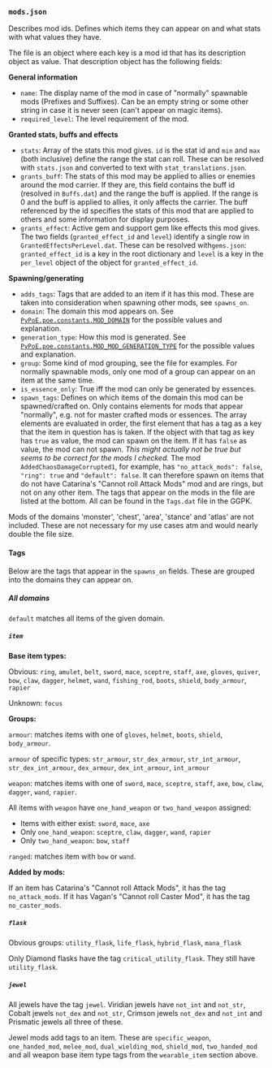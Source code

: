 ### `mods.json`

Describes mod ids. Defines which items they can appear on and what stats with what
values they have.

The file is an object where each key is a mod id that has its description object
as value. That description object has the following fields:

**General information**

- `name`: The display name of the mod in case of "normally" spawnable mods (Prefixes
  and Suffixes).
  Can be an empty string or some other string in case it is never seen (can't appear
  on magic items).
- `required_level`: The level requirement of the mod.
  
**Granted stats, buffs and effects**
  
- `stats`: Array of the stats this mod gives. `id` is the stat id and `min` and `max`
  (both inclusive) define the range the stat can roll. These can be resolved with
  `stats.json` and converted to text with `stat_translations.json`.
- `grants_buff`: The stats of this mod may be applied to allies or enemies around the mod
  carrier. If they are, this field contains the buff id (resolved in `Buffs.dat`)
  and the range the buff is applied. If the range is 0 and the buff is applied to
  allies, it only affects the carrier. The buff referenced by the id specifies
  the stats of this mod that are applied to others and some information for
  display purposes.
- `grants_effect`: Active gem and support gem like effects this mod gives.
  The two fields (`granted_effect_id` and `level`) identify a single row in
  `GrantedEffectsPerLevel.dat`. These can be resolved with`gems.json`:
  `granted_effect_id` is a key in the root dictionary and `level` is a key in the 
  `per_level` object of the object for `granted_effect_id`.

**Spawning/generating**

- `adds_tags`: Tags that are added to an item if it has this mod. These are taken into
  consideration when spawning other mods, see `spawns_on`.
- `domain`: The domain this mod appears on. See 
  [`PyPoE.poe.constants.MOD_DOMAIN`](http://omegak2.net/poe/PyPoE/_autosummary/PyPoE.poe.constants.html#PyPoE.poe.constants.MOD_DOMAIN)
  for the possible values and explanation.
- `generation_type`: How this mod is generated. See
  [`PyPoE.poe.constants.MOD_MOD_GENERATION_TYPE`](http://omegak2.net/poe/PyPoE/_autosummary/PyPoE.poe.constants.html#PyPoE.poe.constants.MOD_GENERATION_TYPE)
  for the possible values and explanation.
- `group`: Some kind of mod grouping, see the file for examples. For normally spawnable
  mods, only one mod of a group can appear on an item at the same time.
- `is_essence_only`: True iff the mod can only be generated by essences.
- `spawn_tags`: Defines on which items of the domain this mod can be spawned/crafted
  on. Only contains elements for mods that appear "normally", e.g. not for
  master crafted mods or essences. The array elements are evaluated in order,
  the first element that has a tag as a key that the item in question has is taken.
  If the object with that tag as key has `true` as value, the mod can spawn on the
  item. If it has `false` as value, the mod can not spawn. *This might actually
  not be true but seems to be correct for the mods I checked.* The mod
  `AddedChaosDamageCorrupted1`, for example, has `"no_attack_mods": false`,
  `"ring": true` and `"default": false`. It can therefore spawn on items that do
  not have Catarina's "Cannot roll Attack Mods" mod and are rings, but not on
  any other item. The tags that appear on the mods in the file are listed at the bottom.
  All can be found in the `Tags.dat` file in the GGPK.

Mods of the domains 'monster', 'chest', 'area', 'stance' and 'atlas' are
not included. These are not necessary for my use cases atm and would nearly double
the file size.

#### Tags

Below are the tags that appear in the `spawns_on` fields. These are grouped into
the domains they can appear on.

##### All domains

`default` matches all items of the given domain.

##### `item`

**Base item types:**

Obvious:
`ring`, `amulet`, `belt`, `sword`, `mace`, `sceptre`, `staff`, `axe`, `gloves`,
`quiver`, `bow`, `claw`, `dagger`, `helmet`, `wand`, `fishing_rod`, `boots`,
`shield`, `body_armour`, `rapier`

Unknown: `focus`

**Groups:**

`armour`: matches items with one of `gloves`, `helmet`, `boots`, `shield`, 
`body_armour`.

`armour` of specific types: `str_armour`, `str_dex_armour`, `str_int_armour`,
`str_dex_int_armour`, `dex_armour`, `dex_int_armour`, `int_armour`

`weapon`: matches items with one of `sword`, `mace`, `sceptre`, `staff`, `axe`,
`bow`, `claw`, `dagger`, `wand`, `rapier`.

All items with `weapon` have `one_hand_weapon` or `two_hand_weapon` assigned:

- Items with either exist: `sword`, `mace`, `axe`
- Only `one_hand_weapon`: `sceptre`, `claw`, `dagger`, `wand`, `rapier`
- Only `two_hand_weapon`: `bow`, `staff`

`ranged`: matches item with `bow` or `wand`.

**Added by mods:**

If an item has Catarina's "Cannot roll Attack Mods", it has the tag `no_attack_mods`.
If it has Vagan's "Cannot roll Caster Mod", it has the tag `no_caster_mods`.

##### `flask`

Obvious groups: `utility_flask`, `life_flask`, `hybrid_flask`, `mana_flask`

Only Diamond flasks have the tag `critical_utility_flask`. They still have
`utility_flask`.

##### `jewel`

All jewels have the tag `jewel`. Viridian jewels have `not_int` and `not_str`,
Cobalt jewels `not_dex` and `not_str`, Crimson jewels `not_dex` and `not_int`
and Prismatic jewels all three of these.

Jewel mods add tags to an item. These are `specific_weapon`, `one_handed_mod`,
`melee_mod`, `dual_wielding_mod`, `shield_mod`, `two_handed_mod` and all weapon
base item type tags from the `wearable_item` section above.
